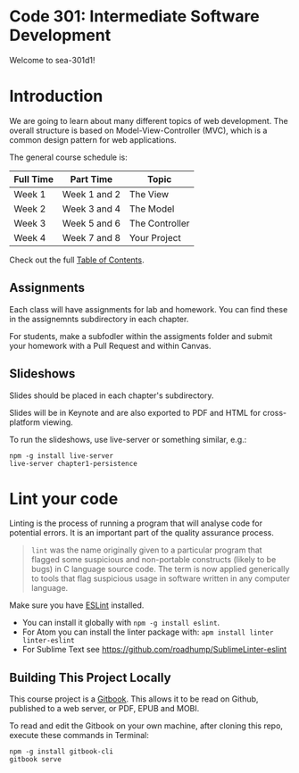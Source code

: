 # Code 301: Intermediate Software Development

Welcome to sea-301d1!

# Introduction

We are going to learn about many different topics of web development. The overall structure is based on Model-View-Controller (MVC), which is a common design pattern for web applications.

The general course schedule is:

Full Time  | Part Time    | Topic
-----------|--------------|---------------
Week 1     | Week 1 and 2 | The View
Week 2     | Week 3 and 4 | The Model
Week 3     | Week 5 and 6 | The Controller
Week 4     | Week 7 and 8 | Your Project

Check out the full [Table of Contents](SUMMARY.md).

## Assignments

Each class will have assignments for lab and homework. You can find these in the assignemnts subdirectory in each chapter.

For students, make a subfodler within the assigments folder and submit your homework with a Pull Request and within Canvas.


## Slideshows

Slides should be placed in each chapter's subdirectory.

Slides will be in Keynote and are also exported to PDF and HTML for cross-platform viewing.

To run the slideshows, use live-server or something similar, e.g.:

```
npm -g install live-server
live-server chapter1-persistence
```


# Lint your code
Linting is the process of running a program that will analyse code for potential errors. It is an important part of the quality assurance process.

> `lint` was the name originally given to a particular program that flagged some suspicious and non-portable constructs (likely to be bugs) in C language source code. The term is now applied generically to tools that flag suspicious usage in software written in any computer language.

Make sure you have [ESLint](http://eslint.org) installed. 

- You can install it globally with `npm -g install eslint`.
- For Atom you can install the linter package with: `apm install linter linter-eslint`
- For Sublime Text see https://github.com/roadhump/SublimeLinter-eslint

## Building This Project Locally

This course project is a [Gitbook](http://gitbook.com). This allows it to be read on Github, published to a web server, or PDF, EPUB and MOBI.

To read and edit the Gitbook on your own machine, after cloning this repo, execute these commands in Terminal:
```
npm -g install gitbook-cli
gitbook serve
```

